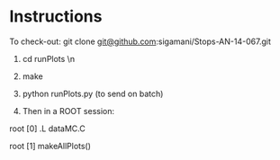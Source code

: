 Instructions
============

To check-out: git clone git@github.com:sigamani/Stops-AN-14-067.git 


1) cd runPlots \n
2) make 

3) python runPlots.py (to send on batch)

4) Then in a ROOT session: 

root [0] .L dataMC.C 

root [1] makeAllPlots()

